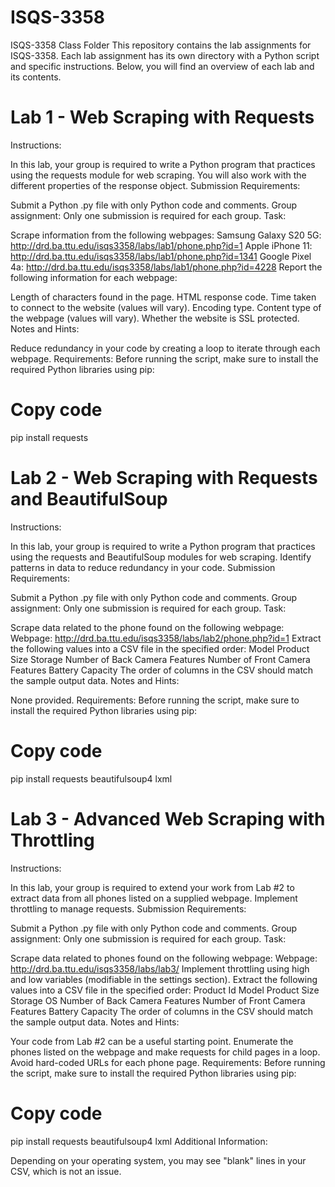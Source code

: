 # ISQS-3358
ISQS-3358 Class Folder
This repository contains the lab assignments for ISQS-3358. Each lab assignment has its own directory with a Python script and specific instructions. Below, you will find an overview of each lab and its contents.

# Lab 1 - Web Scraping with Requests
Instructions:

In this lab, your group is required to write a Python program that practices using the requests module for web scraping.
You will also work with the different properties of the response object.
Submission Requirements:

Submit a Python .py file with only Python code and comments.
Group assignment: Only one submission is required for each group.
Task:

Scrape information from the following webpages:
Samsung Galaxy S20 5G: http://drd.ba.ttu.edu/isqs3358/labs/lab1/phone.php?id=1
Apple iPhone 11: http://drd.ba.ttu.edu/isqs3358/labs/lab1/phone.php?id=1341
Google Pixel 4a: http://drd.ba.ttu.edu/isqs3358/labs/lab1/phone.php?id=4228
Report the following information for each webpage:

Length of characters found in the page.
HTML response code.
Time taken to connect to the website (values will vary).
Encoding type.
Content type of the webpage (values will vary).
Whether the website is SSL protected.
Notes and Hints:

Reduce redundancy in your code by creating a loop to iterate through each webpage.
Requirements:
Before running the script, make sure to install the required Python libraries using pip:


# Copy code
pip install requests

# Lab 2 - Web Scraping with Requests and BeautifulSoup
Instructions:

In this lab, your group is required to write a Python program that practices using the requests and BeautifulSoup modules for web scraping.
Identify patterns in data to reduce redundancy in your code.
Submission Requirements:

Submit a Python .py file with only Python code and comments.
Group assignment: Only one submission is required for each group.
Task:

Scrape data related to the phone found on the following webpage:
Webpage: http://drd.ba.ttu.edu/isqs3358/labs/lab2/phone.php?id=1
Extract the following values into a CSV file in the specified order:
Model
Product Size
Storage
Number of Back Camera Features
Number of Front Camera Features
Battery Capacity
The order of columns in the CSV should match the sample output data.
Notes and Hints:

None provided.
Requirements:
Before running the script, make sure to install the required Python libraries using pip:


# Copy code
pip install requests beautifulsoup4 lxml

# Lab 3 - Advanced Web Scraping with Throttling
Instructions:

In this lab, your group is required to extend your work from Lab #2 to extract data from all phones listed on a supplied webpage.
Implement throttling to manage requests.
Submission Requirements:

Submit a Python .py file with only Python code and comments.
Group assignment: Only one submission is required for each group.
Task:

Scrape data related to phones found on the following webpage:
Webpage: http://drd.ba.ttu.edu/isqs3358/labs/lab3/
Implement throttling using high and low variables (modifiable in the settings section).
Extract the following values into a CSV file in the specified order:
Product Id
Model
Product Size
Storage
OS
Number of Back Camera Features
Number of Front Camera Features
Battery Capacity
The order of columns in the CSV should match the sample output data.
Notes and Hints:

Your code from Lab #2 can be a useful starting point.
Enumerate the phones listed on the webpage and make requests for child pages in a loop.
Avoid hard-coded URLs for each phone page.
Requirements:
Before running the script, make sure to install the required Python libraries using pip:


# Copy code
pip install requests beautifulsoup4 lxml
Additional Information:

Depending on your operating system, you may see "blank" lines in your CSV, which is not an issue.
